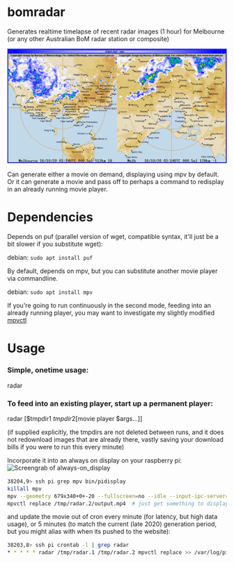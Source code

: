 # bomradar
Generates realtime timelapse of recent radar images (1 hour) for Melbourne (or any other Australian BoM radar station or composite)

![Screengrab of the generated movie](screengrab.window.png)

Can generate either a movie on demand, displaying using mpv by
default.  Or it can generate a movie and pass off to perhaps a command
to redisplay in an already running movie player.

# Dependencies

Depends on puf (parallel version of wget, compatible syntax, it'll
just be a bit slower if you substitute wget):

debian: `sudo apt install puf`

By default, depends on mpv, but you can substitute another movie player via commandline.

debian: `sudo apt install mpv`

If you're going to run continuously in the second mode, feeding into
an already running player, you may want to investigate my slightly modified
[mpvctl](https://gist.github.com/spacelama/6f9fb28bdc8112e4b3c48986b1edb4bc)

# Usage

### Simple, onetime usage: 

radar

### To feed into an existing player, start up a permanent player:

radar [$tmpdir1 $tmpdir2 [$movie player $args...]]

(if supplied explicitly, the tmpdirs are not deleted between runs, and
it does not redownload images that are already there, vastly saving
your download bills if you were to run this every minute)


Incorporate it into an always on display on your raspberry pi:
![Screengrab of always-on_display](screengrab.fullscreen.gif)


```bash
38204,9> ssh pi grep mpv bin/pidisplay
killall mpv
mpv --geometry 679x340+0+-20 --fullscreen=no --idle --input-ipc-server=$HOME/.mpv-socket --keep-open=yes --loop=inf --quiet &
mpvctl replace /tmp/radar.2/output.mp4  # just get something to display before other GUI elements that partially cover our movie player
```

and update the movie out of cron every minute (for latency, but high
data usage), or 5 minutes (to match the current (late 2020) generation
period, but you might alias with when its pushed to the website):

```bash
38203,8> ssh pi crontab -l | grep radar
* * * * * radar /tmp/radar.1 /tmp/radar.2 mpvctl replace >> /var/log/pidisplay.log 2>&1
```
